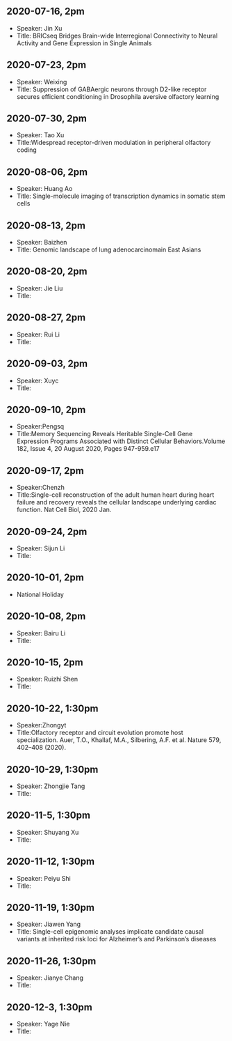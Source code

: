 ## 2020-07-16, 2pm
* Speaker: Jin Xu 
* Title: BRICseq Bridges Brain-wide Interregional Connectivity to Neural Activity and Gene Expression in Single Animals

## 2020-07-23, 2pm
* Speaker: Weixing
* Title:  Suppression of GABAergic neurons through D2-like receptor secures efficient conditioning in Drosophila
aversive olfactory learning

## 2020-07-30, 2pm
* Speaker: Tao Xu
* Title:Widespread receptor-driven modulation in peripheral olfactory coding

## 2020-08-06, 2pm
* Speaker: Huang Ao
* Title: Single-molecule imaging of transcription dynamics in somatic stem cells

## 2020-08-13, 2pm
* Speaker: Baizhen
* Title: Genomic landscape of lung adenocarcinomain East Asians

## 2020-08-20, 2pm
* Speaker: Jie Liu
* Title:

## 2020-08-27, 2pm
* Speaker: Rui Li
* Title:

## 2020-09-03, 2pm
* Speaker: Xuyc
* Title:

## 2020-09-10, 2pm
* Speaker:Pengsq
* Title:Memory Sequencing Reveals Heritable Single-Cell Gene Expression Programs Associated with Distinct Cellular Behaviors.Volume 182, Issue 4, 20 August 2020, Pages 947-959.e17

## 2020-09-17, 2pm
* Speaker:Chenzh
* Title:Single-cell reconstruction of the adult human heart during heart failure and recovery reveals the cellular landscape underlying cardiac function.  Nat Cell Biol, 2020 Jan.

## 2020-09-24, 2pm
* Speaker: Sijun Li
* Title:

## 2020-10-01, 2pm
* National Holiday 

## 2020-10-08, 2pm
* Speaker: Bairu Li
* Title:

## 2020-10-15, 2pm
* Speaker: Ruizhi Shen
* Title:

## 2020-10-22, 1:30pm
* Speaker:Zhongyt
* Title:Olfactory receptor and circuit evolution promote host specialization. Auer, T.O., Khallaf, M.A., Silbering, A.F. et al. Nature 579, 402–408 (2020). 

## 2020-10-29, 1:30pm
* Speaker: Zhongjie Tang
* Title:

## 2020-11-5, 1:30pm
* Speaker: Shuyang Xu
* Title:

## 2020-11-12, 1:30pm
* Speaker: Peiyu Shi 
* Title:

## 2020-11-19, 1:30pm
* Speaker: Jiawen Yang
* Title: Single-cell epigenomic analyses implicate candidate causal variants at inherited risk loci for Alzheimer’s and Parkinson’s diseases

## 2020-11-26, 1:30pm
* Speaker: Jianye Chang
* Title:

## 2020-12-3, 1:30pm
* Speaker: Yage Nie
* Title:


